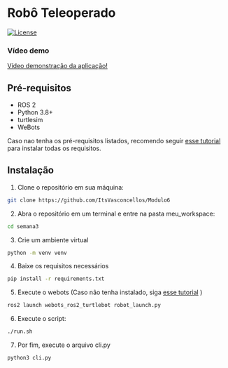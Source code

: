 # Robô Teleoperado 

[![License](https://img.shields.io/badge/license-MIT-blue.svg)](https://opensource.org/licenses/MIT)

### Vídeo demo

[Vídeo demonstração da aplicação!](https://youtu.be/qZqdl7lqa1E)

## Pré-requisitos

- ROS 2
- Python 3.8+
- turtlesim
- WeBots

Caso nao tenha os pré-requisitos listados, recomendo seguir [esse tutorial](https://rmnicola.github.io/m6-ec-encontros/E01/ros) para instalar todas os requisitos.

## Instalação

1. Clone o repositório em sua máquina:

```bash
git clone https://github.com/ItsVasconcellos/Modulo6
```

2. Abra o repositório em um terminal e entre na pasta meu_workspace:
```bash
cd semana3
```

3. Crie um ambiente virtual
```bash
python -m venv venv
```

4. Baixe os requisitos necessários 
```bash
pip install -r requirements.txt
```

5. Execute o webots (Caso não tenha instalado, siga [esse tutorial](https://rmnicola.github.io/m8-ec-encontros/sprint2/encontro4/nav2/#4-usando-o-simple-commander-api) )

```bash 
ros2 launch webots_ros2_turtlebot robot_launch.py
```

6. Execute o script:
```bash
./run.sh
```

7. Por fim, execute o arquivo cli.py
```bash
python3 cli.py
```